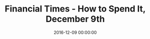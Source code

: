 ---
title: 'Financial Times - How to Spend It, December 9th'
date: 2016-12-09 00:00:00
summary_markdown: 'Exquisite Pair of South Sea Cultured Pearls Baroque Drop Earrings, 28.3 x 24.5 x 19.2mm, with 5.43 ctw of Pave Diamonds, set in 18K White Gold. &nbsp;Earrings are featured in the December 9th, Financial Times, How to Spend It.&nbsp;'
featured_image: /uploads/Palm Beach Illustrated.jpg
---
